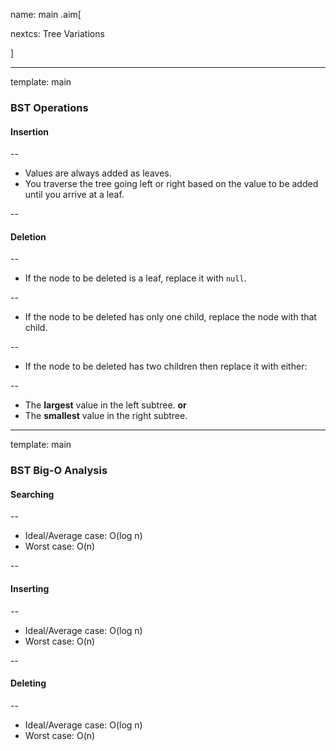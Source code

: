 name: main
.aim[<div>
  nextcs: Tree Variations
  </div>]

---
template: main

### BST Operations

#### Insertion

--
- Values are always added as leaves.
- You traverse the tree going left or right based on the value to be added until you arrive at a leaf.

--

#### Deletion

--
- If the node to be deleted is a leaf, replace it with `null`.

--
- If the node to be deleted has only one child, replace the node with that child.

--
- If the node to be deleted has two children then replace it with either:

--
  - The __largest__ value in the left subtree. __or__
  - The __smallest__ value in the right subtree.

---
template: main

### BST Big-O Analysis

#### Searching

--

- Ideal/Average case: O(log n)
- Worst case: O(n)

--

#### Inserting

--

- Ideal/Average case: O(log n)
- Worst case: O(n)

--

#### Deleting

--

- Ideal/Average case: O(log n)
- Worst case: O(n)
